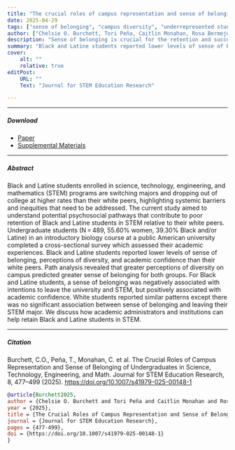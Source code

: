 ```yaml
---
title: "The crucial roles of campus representation and sense of belonging of undergraduates in science, technology, engineering, and math" 
date: 2025-04-29
tags: ["sense of belonging", "campus diversity", "underrepresented students", "retention in STEM"]
author: ["Chelsie O. Burchett, Tori Peña, Caitlin Monahan, Rosa Bermejo, Miriam Sarwana, Bonita London"]
description: "Sense of belonging is crucial for the retention and success of undergraduate students, especially students from underrepresented backgrounds. This study aimed to understand potential psychosocial pathways that contribute to poor retention of Black and Latine students in STEM relative to their white peers. Path analysis revealed that greater perceptions of diversity on campus predicted greater sense of belonging for both groups. For Black and Latine students, a sense of belonging was negatively associated with intentions to leave the university and STEM, but positively associated with academic confidence." 
summary: "Black and Latine students reported lower levels of sense of belonging, perceptions of diversity, and academic confidence than their white peers. Path analysis revealed that greater perceptions of diversity on campus predicted greater sense of belonging for both groups. For Black and Latine students, a sense of belonging was negatively associated with intentions to leave the university and STEM, but positively associated with academic confidence. White students reported similar patterns except there was no significant association between sense of belonging and leaving their STEM major. We discuss how academic administrators and institutions can help retain Black and Latine students in STEM."
cover:
    alt: ""
    relative: true
editPost:
    URL: ""
    Text: "Journal for STEM Education Research"

---
```


---

##### Download

+ [Paper](burchett-et-al-2025.pdf)
+ [Supplemental Materials](https://static-content.springer.com/esm/art%3A10.1007%2Fs41979-025-00148-1/MediaObjects/41979_2025_148_MOESM1_ESM.docx)

---

##### Abstract

Black and Latine students enrolled in science, technology, engineering, and mathematics (STEM) programs are switching majors and dropping out of college at higher rates than their white peers, highlighting systemic barriers and inequities that need to be addressed. The current study aimed to understand potential psychosocial pathways that contribute to poor retention of Black and Latine students in STEM relative to their white peers. Undergraduate students (N = 489, 55.60% women, 39.30% Black and/or Latine) in an introductory biology course at a public American university completed a cross-sectional survey which assessed their academic experiences. Black and Latine students reported lower levels of sense of belonging, perceptions of diversity, and academic confidence than their white peers. Path analysis revealed that greater perceptions of diversity on campus predicted greater sense of belonging for both groups. For Black and Latine students, a sense of belonging was negatively associated with intentions to leave the university and STEM, but positively associated with academic confidence. White students reported similar patterns except there was no significant association between sense of belonging and leaving their STEM major. We discuss how academic administrators and institutions can help retain Black and Latine students in STEM.

---

##### Citation

Burchett, C.O., Peña, T., Monahan, C. et al. The Crucial Roles of Campus Representation and Sense of Belonging of Undergraduates in Science, Technology, Engineering, and Math. Journal for STEM Education Research, 8, 477–499 (2025). https://doi.org/10.1007/s41979-025-00148-1

```BibTeX
@article{Burchett2025,
author = {Chelsie O. Burchett and Tori Peña and Caitlin Monahan and Rosa Bermejo and Miriam Sarwana and Bonita London},
year = {2025},
title = {The Crucial Roles of Campus Representation and Sense of Belonging of Undergraduates in Science, Technology, Engineering, and Math},
journal = {Journal for STEM Education Research},
pages = {477-499},
doi = {https://doi.org/10.1007/s41979-025-00148-1}
}